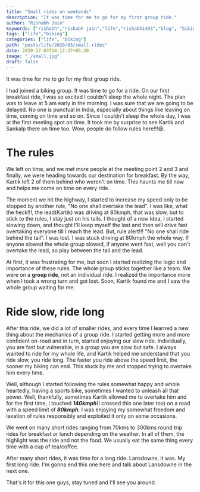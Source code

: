 ```yaml
---
title: "Small rides on weekends"
description: "It was time for me to go for my first group ride."
author: "Rishabh Jain"
keywords: ["rishabh","rishabh jain","life","rishabh1403","blog", "biking"]
tags: ["life","biking"]
categories: ["life", "biking"]
path: "posts/life/2020/03/small-rides"
date: 2020-17-03T20:17:37+05:30
image: "./small.jpg"
draft: false
---
```

It was time for me to go for my first group ride.
<!--more-->
I had joined a biking group. It was time to go for a ride. On our first
breakfast ride, I was so excited I couldn't sleep the whole night. The plan was to
leave at 5 am early in the morning. I was sure that we are going to be delayed.
No one is punctual in India, especially about things like leaving on time,
coming on time and so on. Since I couldn't sleep the whole day, I was at the first
meeting spot on time. It took me by surprise to see Kartik and Sankalp there on
time too. Wow, people do follow rules here!!!:laughing:.

# The rules

We left on time, and we met more people at the meeting point 2 and 3 and finally, we
were heading towards our destination for breakfast. By the way, Kartik left 2 of
them behind who weren't on time. This haunts me till now and helps me come on
time on every ride.

The moment we hit the highway, I started to increase my speed only to be stopped
by another rule, "No one shall overtake the lead". I was like, what the heck!!!,
the lead(Kartik) was driving at 80kmph, that was slow, but to stick to the
rules, I stay just on his tails. I thought of a new Idea, I started slowing
down, and thought I'll keep myself the last and then will drive fast
overtaking everyone till I reach the lead. But, rule alert!!! "No one shall ride
behind the tail". I was lost. I was stuck driving at 80kmph the whole way. If
anyone slowed the whole group slowed, if anyone went fast, well you can't
overtake the lead, so play between the tail and the lead. 

At first, it was frustrating for me, but soon I started realizing the logic and
importance of these rules. The whole group sticks together like a team. We were
on a **group ride**, not an individual ride. I realized the importance more
when I took a wrong turn and got lost. Soon, Kartik found me and I saw the whole
group waiting for me. 

# Ride slow, ride long

After this ride, we did a lot of smaller rides, and every time I learned a new
thing about the mechanics of a group ride. I started getting more and more
confident on-road and in turn, started enjoying our slow ride. Individually, you
are fast but vulnerable, in a group you are slow but safe. I always wanted to
ride for my whole life, and Kartik helped me understand that you ride slow,
you ride long. The faster you ride above the speed limit, the sooner my biking
can end. This stuck by me and stopped trying to overtake him every time. 

Well, although I started following the rules somewhat happy and whole
heartedly, having a sports bike, sometimes I wanted to unleash all that power.
Well, thankfully, sometimes Kartik allowed me to overtake him and for the first
time, I touched ***140kmph***(I crossed this one later too) on a road with a speed limit of ***80kmph***. I was enjoying my
somewhat freedom and laxation of rules responsibly and exploited it only on some
occasions.

We went on many short rides ranging from 70kms to 300kms round trip rides for
breakfast or lunch depending on the weather. In all of them, the highlight was
the ride and not the food. We usually eat the same thing every time with a cup of
tea/coffee.

After many short rides, it was time for a long ride. Lansdowne, it was. My first
long ride. I'm gonna end this one here and talk about Lansdowne in the next one.

That's it for this one guys, stay tuned and I'll see you around.